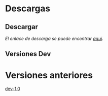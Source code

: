 # Descargas
## Descargar
_El enlace de descarga se puede encontrar [aquí](https://patontu.wixsite.com/lnegros)._


## Versiones Dev

# Versiones anteriores
[dev-1.0](https://www.mediafire.com/file/0qhk9jgo47enj1p/dev-1.0.apk/file)
